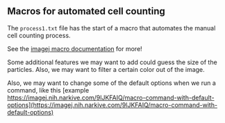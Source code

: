 ## Macros for automated cell counting
The `process1.txt` file has the start of a macro that automates the manual cell counting process.

See the [imagej macro documentation](https://imagej.nih.gov/ij/developer/macro/macros.html) for more!

Some additional features we may want to add could guess the size of the particles. Also, we may want to filter a certain color out of the image.

Also, we may want to change some of the default options when we run a command, like this [example https://imagej.nih.narkive.com/9lJKFAIQ/macro-command-with-default-options](https://imagej.nih.narkive.com/9lJKFAIQ/macro-command-with-default-options)